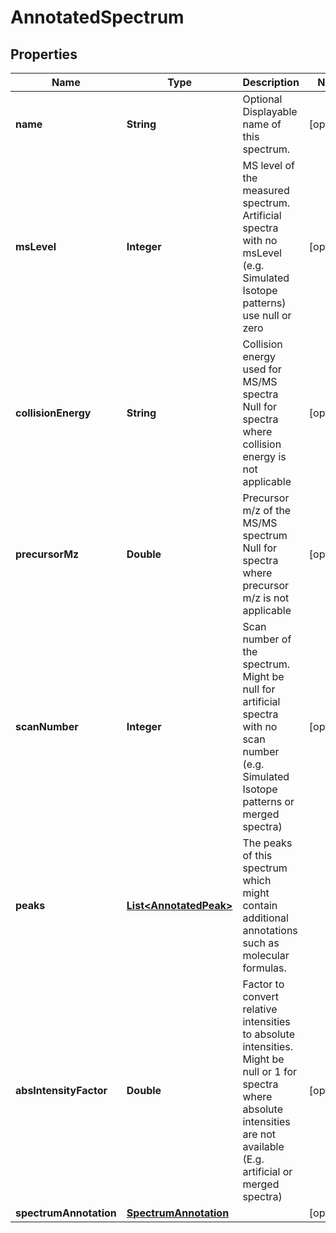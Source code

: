 

# AnnotatedSpectrum


## Properties

| Name | Type | Description | Notes |
|------------ | ------------- | ------------- | -------------|
|**name** | **String** | Optional Displayable name of this spectrum. |  [optional] |
|**msLevel** | **Integer** | MS level of the measured spectrum.  Artificial spectra with no msLevel (e.g. Simulated Isotope patterns) use null or zero |  [optional] |
|**collisionEnergy** | **String** | Collision energy used for MS/MS spectra  Null for spectra where collision energy is not applicable |  [optional] |
|**precursorMz** | **Double** | Precursor m/z of the MS/MS spectrum  Null for spectra where precursor m/z is not applicable |  [optional] |
|**scanNumber** | **Integer** | Scan number of the spectrum.  Might be null for artificial spectra with no scan number (e.g. Simulated Isotope patterns or merged spectra) |  [optional] |
|**peaks** | [**List&lt;AnnotatedPeak&gt;**](AnnotatedPeak.md) | The peaks of this spectrum which might contain additional annotations such as molecular formulas. |  |
|**absIntensityFactor** | **Double** | Factor to convert relative intensities to absolute intensities.  Might be null or 1 for spectra where absolute intensities are not available (E.g. artificial or merged spectra) |  [optional] |
|**spectrumAnnotation** | [**SpectrumAnnotation**](SpectrumAnnotation.md) |  |  [optional] |



